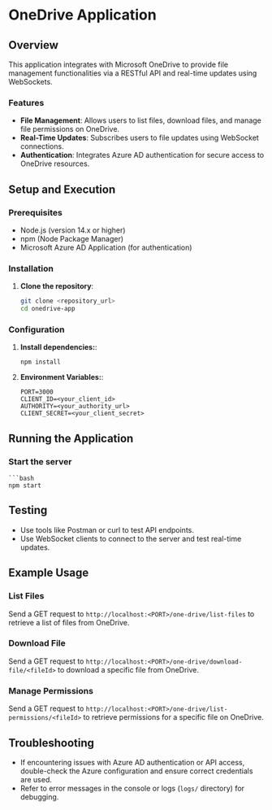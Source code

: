 # OneDrive Application

## Overview

This application integrates with Microsoft OneDrive to provide file management functionalities via a RESTful API and real-time updates using WebSockets.

### Features

- **File Management**: Allows users to list files, download files, and manage file permissions on OneDrive.
- **Real-Time Updates**: Subscribes users to file updates using WebSocket connections.
- **Authentication**: Integrates Azure AD authentication for secure access to OneDrive resources.

## Setup and Execution

### Prerequisites

- Node.js (version 14.x or higher)
- npm (Node Package Manager)
- Microsoft Azure AD Application (for authentication)

### Installation

1. **Clone the repository**:
   ```bash
   git clone <repository_url>
   cd onedrive-app

### Configuration

1. **Install dependencies:**:
   ```terminal
   npm install
2. **Environment Variables:**:
   ```Create a .env file in the root directory (onedrive-app/.env) and define the following variables:
   PORT=3000
   CLIENT_ID=<your_client_id>
   AUTHORITY=<your_authority_url>
   CLIENT_SECRET=<your_client_secret>

## Running the Application

### Start the server
    ```bash
    npm start

## Testing

- Use tools like Postman or curl to test API endpoints.
- Use WebSocket clients to connect to the server and test real-time updates.

## Example Usage

### List Files

Send a GET request to `http://localhost:<PORT>/one-drive/list-files` to retrieve a list of files from OneDrive.

### Download File

Send a GET request to `http://localhost:<PORT>/one-drive/download-file/<fileId>` to download a specific file from OneDrive.

### Manage Permissions

Send a GET request to `http://localhost:<PORT>/one-drive/list-permissions/<fileId>` to retrieve permissions for a specific file on OneDrive.

## Troubleshooting

- If encountering issues with Azure AD authentication or API access, double-check the Azure configuration and ensure correct credentials are used.
- Refer to error messages in the console or logs (`logs/` directory) for debugging.
